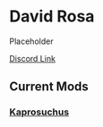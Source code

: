 # David Rosa

Placeholder

[Discord Link](#)

## Current Mods

### [Kaprosuchus](./Path-of-Titans-DavidKaproNew)
